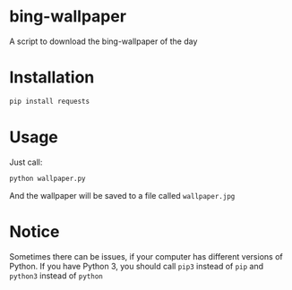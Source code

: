 # bing-wallpaper
A script to download the bing-wallpaper of the day

# Installation
``` Python
pip install requests
``` 

# Usage
Just call:
``` Python
python wallpaper.py
```
And the wallpaper will be saved to a file called `wallpaper.jpg`

# Notice
Sometimes there can be issues, if your computer has different versions of Python. If you have Python 3, you should call `pip3` instead of `pip` and `python3` instead of `python`
